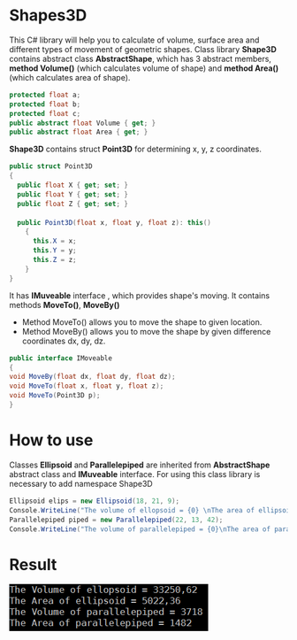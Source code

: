 # Shapes3D
This C# library will help you to calculate of volume, surface area and different types of movement of geometric shapes.
Class library **Shape3D** contains abstract class **AbstractShape**, which has 3 abstract members, **method Volume()** (which calculates volume of shape) and **method Area()** (which calculates area of shape). 
```C#
protected float a;
protected float b;
protected float c;
public abstract float Volume { get; }
public abstract float Area { get; }
```
**Shape3D** contains struct **Point3D** for determining x, y, z coordinates.
```C#
public struct Point3D
{
  public float X { get; set; }
  public float Y { get; set; }
  public float Z { get; set; }

  public Point3D(float x, float y, float z): this()
    {
      this.X = x;
      this.Y = y;
      this.Z = z;
    }
}
```
It has **IMuveable** interface , which provides shape's moving. It contains methods **MoveTo()**, **MoveBy()**

* Method MoveTo() allows you to move the shape to given location.
* Method MoveBy() allows you to move the shape by given difference coordinates dx, dy, dz.
```C#
public interface IMoveable
{
void MoveBy(float dx, float dy, float dz);
void MoveTo(float x, float y, float z);
void MoveTo(Point3D p);
}
```
# How to use
Classes **Ellipsoid** and **Parallelepiped** are inherited from **AbstractShape** abstract class and **IMuveable** interface.
For using this class library is necessary to add namespace Shape3D
```C#
Ellipsoid elips = new Ellipsoid(18, 21, 9);
Console.WriteLine("The volume of ellopsoid = {0} \nThe area of ellipsoid = {1}", elips.Volume, elips.Area);
Parallelepiped piped = new Parallelepiped(22, 13, 42);
Console.WriteLine("The volume of parallelepiped = {0}\nThe area of parallelepiped = {1}", piped.Volume, piped.Area);
```
# Result
![GitHub Logo](/Shape3D.png)
